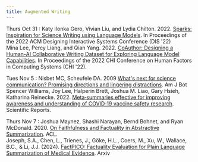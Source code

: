 ```yaml
---
title: Augmented Writing
---
```


Thurs Oct 31
: Katy Ilonka Gero, Vivian Liu, and Lydia Chilton. 2022. [Sparks: Inspiration for Science Writing using Language Models](https://drive.google.com/file/d/1AL71Qt6T35CcmMhfK-JfP3s4R9hXPZ4M/view?usp=sharing). In Proceedings of the 2022 ACM Designing Interactive Systems Conference (DIS '22) <br> Mina Lee, Percy Liang, and Qian Yang. 2022. [CoAuthor: Designing a Human-AI Collaborative Writing Dataset for Exploring Language Model Capabilities](https://drive.google.com/file/d/1Fo7FLoxc6AW4wIuPjzkcoN1N3j8DRbuO/view?usp=sharing). In Proceedings of the 2022 CHI Conference on Human Factors in Computing Systems (CHI '22). 

Tues Nov 5
: Nisbet MC, Scheufele DA. 2009 [What's next for science communication? Promising directions and lingering distractions](https://drive.google.com/file/d/1c2eW5YNISxxb7Ms7D07r0CIbC61Ljj3k/view?usp=sharing). Am J Bot <br> Spencer Williams, Joy Lee, Halperin Brett, Joshua M. Liao, Gary Hsieh, Katharina Reinecke. 2022. [Meta‑summaries effective for improving awareness and understanding of COVID‑19 vaccine safety research](https://drive.google.com/file/d/1atwuU-Z4Y8RrD9-8S0o1KcMdUBoGqfZ9/view?usp=sharing). Scientific Reports. 

Thurs Nov 7
: Joshua Maynez, Shashi Narayan, Bernd Bohnet, and Ryan McDonald. 2020. [On Faithfulness and Factuality in Abstractive Summarization](https://drive.google.com/file/d/1o00fvgA2UwiIXuMWjnZVx2vkflT6Cbdp/view?usp=sharing). ACL. <br> Joseph, S.A., Chen, L., Trienes, J., Göke, H.L., Coers, M., Xu, W., Wallace, B.C., & Li, J.J. (2024). [FactPICO: Factuality Evaluation for Plain Language Summarization of Medical Evidence](https://drive.google.com/file/d/1EA0C0dVoXA88etiDTa7Y9qNovLnApxfU/view?usp=sharing). Arxiv